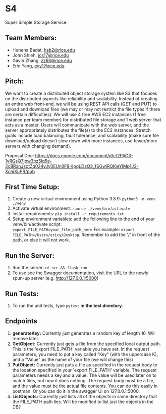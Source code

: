 # S4

Super Simple Storage Service

## Team Members:

- Hunena Badat, hsb2@rice.edu
- John Shieh, jcs17@rice.edu
- Gavin Zhang, zz66@rice.edu
- Eric Yang, eyy1@rice.edu

## Pitch:

We want to create a distributed object storage system like S3 that focuses on the distributed aspects like reliability and scalability. Instead of creating an entire web front-end, we will be using REST API calls (GET and PUT) to upload and download files (we may or may not restrict the file types if there are certain difficulties). We will use 4 free AWS EC2 instances (1 free instance per team member) for distributed file storage and 1 web server that acts as a master. Users will communicate with the web server, and the server appropriately distributes the file(s) to the EC2 instances. Stretch goals include load balancing, fault tolerance, and scalability (make sure file download/upload doesn’t slow down with more instances, use fewer/more servers with changing demand).

Proposal Doc: https://docs.google.com/document/d/e/2PACX-1vRGsQ7jpw3bz5lq5e-3cBRxnJzotZq034yJy0EUn0F8iKpqLDzQ3_fSGwiRQI6eYIMp1J3-XohiXuPR/pub

## First Time Setup:

1. Create a new virtual environment using Python 3.8.9:
   `python3 -m venv ./venv`
2. Activate virtual environment:
   `source ./venv/bin/activate`
3. Install requirements:
   `pip install -r requirements.txt`
4. Setup environment variables:
   add the following line to the end of your venv/bin/activate script: <br>
   `export FILE_PATH=your_file_path_here`
   For example:
   `export FILE_PATH=/Users/ericy/Desktop`. Remember to add the '/' in front of the path, or else it will not work.

## Run the Server:

1. Run the server: `cd src && flask run`
2. To use see the Swagger documentation, visit the URL to the newly spun-up server (e.g. http://127.0.0.1:5000)

## Run Tests:

1. To run the unit tests, type `pytest` **in the test directory**.

## Endpoints
1. **generateKey:** Currently just generates a random key of length 16. Will remove later.
2. **GetObject:** Currently just gets a file from the specified local output path. This is the 
'export FILE_PATH' variable you have set. In the request parameters, you need to put a key called "Key" (with the uppercase K), and a "Value" as the name of your file (we will change this)
3. **PutObject:** Currently just puts a file as specified in the request body to the location specified in your 'export FILE_PATH' variable. The request parameters needs a key and a value. The value will be used later on to match files, but now it does nothing. The request body must be a file, and the value must be the actual file contents. You can do this easily in postman. Or you can do it in the swagger UI on 127.0.0.1:5000.
4. **ListObjects:** Currently just lists all of the objects in same directory that the FILE_PATH path lies. Will be modified to list just the objects in the DB? 